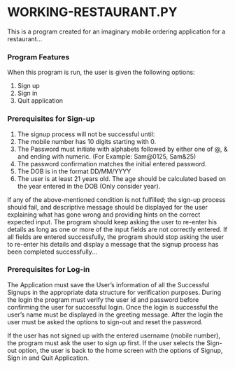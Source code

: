 # WORKING-RESTAURANT.PY

This is a program created for an imaginary mobile ordering application for a restaurant...

### Program Features

When this program is run, the user is given the following options: 
1. Sign up
2. Sign in
3. Quit application 


### Prerequisites for Sign-up

1. The signup process will not be successful until:
2. The mobile number has 10 digits starting with 0.
3. The Password must initiate with alphabets followed by either one of @, & and ending with numeric. (For Example: Sam@0125, Sam&25)
4. The password confirmation matches the initial entered password.
5. The DOB is in the format DD/MM/YYYY
6. The user is at least 21 years old. The age should be calculated based on the year 
entered in the DOB (Only consider year).

If any of the above-mentioned condition is not fulfilled; the sign-up process should fail, and 
descriptive message should be displayed for the user explaining what has gone wrong and 
providing hints on the correct expected input. The program should keep asking the user to 
re-enter his details as long as one or more of the input fields are not correctly entered. If all 
fields are entered successfully, the program should stop asking the user to re-enter his 
details and display a message that the signup process has been completed successfully...


### Prerequisites for Log-in

The Application must save the User’s information of all the Successful Signups in the appropriate data 
structure for verification purposes. During the login the program must verify the user id and password before confirming the user for successful login. Once the login is successful the user’s name must be displayed in the greeting message. After the login the user must be asked the options to sign-out and reset the password.

If the user has not signed up with the entered username (mobile number), the program must ask the 
user to sign up first. If the user selects the Sign-out option, the user is back to the home screen with the options of 
Signup, Sign in and Quit Application. 
